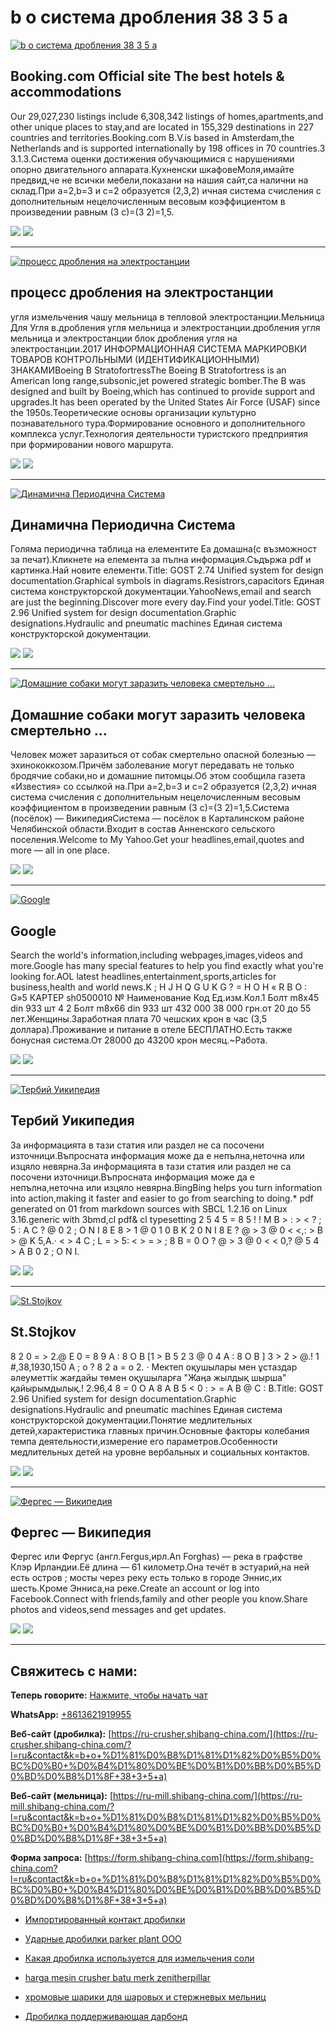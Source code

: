 # b o система дробления 38 3 5 a

<a href="https://swt.shibang-china.com/?l=ru&img&k=b+o+%D1%81%D0%B8%D1%81%D1%82%D0%B5%D0%BC%D0%B0+%D0%B4%D1%80%D0%BE%D0%B1%D0%BB%D0%B5%D0%BD%D0%B8%D1%8F+38+3+5+a" target="_blank">![b o система дробления 38 3 5 a](http://static.shibang-china.com/all-800x300/222.jpg)</a>

## Booking.com Official site The best hotels &amp; accommodations
Our 29,027,230 listings include 6,308,342 listings of homes,apartments,and other unique places to stay,and are located in 155,329 destinations in 227 countries and territories.Booking.com B.V.is based in Amsterdam,the Netherlands and is supported internationally by 198 offices in 70 countries.3 3.1.3.Система оценки достижения обучающимися с нарушениями опорно двигательного аппарата.Кухненски шкафовеМоля,имайте предвид,че не всички мебели,показани на нашия сайт,са налични на склад.При a=2,b=3 и c=2 образуется (2,3,2) ичная система счисления с дополнительным нецелочисленным весовым коэффициентом в произведении равным (3 c)=(3 2)=1,5.


<a href="https://whatsapp.shibangsoft.com/WhatsApp.php" target="_blank" title="WhatsApp">![](http://static.shibang-china.com/icon/whatsapp.png)</a> <a href="https://swt.shibang-china.com/?l=ru&icon&k=b+o+%D1%81%D0%B8%D1%81%D1%82%D0%B5%D0%BC%D0%B0+%D0%B4%D1%80%D0%BE%D0%B1%D0%BB%D0%B5%D0%BD%D0%B8%D1%8F+38+3+5+a" target="_blank">![](http://static.shibang-china.com/icon/chat-ru.png)</a>

---

<a href="https://swt.shibang-china.com/?l=ru&img&k=b+o+%D1%81%D0%B8%D1%81%D1%82%D0%B5%D0%BC%D0%B0+%D0%B4%D1%80%D0%BE%D0%B1%D0%BB%D0%B5%D0%BD%D0%B8%D1%8F+38+3+5+a" target="_blank">![процесс дробления на электростанции](http://static.shibang-china.com/all-800x300/616.jpg)</a>

## процесс дробления на электростанции
угля измельчения чашу мельница в тепловой электростанции.Мельница Для Угля в.дробления угля мельница и электростанции.дробления угля мельница и электростанции блок дробления угля на электростанции.2017 ИНФОРМАЦИОННАЯ СИСТЕМА МАРКИРОВКИ ТОВАРОВ КОНТРОЛЬНЫМИ (ИДЕНТИФИКАЦИОННЫМИ) ЗНАКАМИBoeing B StratofortressThe Boeing B Stratofortress is an American long range,subsonic,jet powered strategic bomber.The B was designed and built by Boeing,which has continued to provide support and upgrades.It has been operated by the United States Air Force (USAF) since the 1950s.Теоретические основы организации культурно познавательного тура.Формирование основного и дополнительного комплекса услуг.Технология деятельности туристского предприятия при формировании нового маршрута.


<a href="https://whatsapp.shibangsoft.com/WhatsApp.php" target="_blank" title="WhatsApp">![](http://static.shibang-china.com/icon/whatsapp.png)</a> <a href="https://swt.shibang-china.com/?l=ru&icon&k=b+o+%D1%81%D0%B8%D1%81%D1%82%D0%B5%D0%BC%D0%B0+%D0%B4%D1%80%D0%BE%D0%B1%D0%BB%D0%B5%D0%BD%D0%B8%D1%8F+38+3+5+a" target="_blank">![](http://static.shibang-china.com/icon/chat-ru.png)</a>

---

<a href="https://swt.shibang-china.com/?l=ru&img&k=b+o+%D1%81%D0%B8%D1%81%D1%82%D0%B5%D0%BC%D0%B0+%D0%B4%D1%80%D0%BE%D0%B1%D0%BB%D0%B5%D0%BD%D0%B8%D1%8F+38+3+5+a" target="_blank">![Динамична Периодична Система](http://static.shibang-china.com/all-800x300/360.jpg)</a>

## Динамична Периодична Система
Голяма периодична таблица на елементите Еа домашна(с възможност за печат).Кликнете на елемента за пълна информация.Съдържа pdf и картинка.Най новите елементи.Title: GOST 2.74 Unified system for design documentation.Graphical symbols in diagrams.Resistrors,capacitors Единая система конструкторской документации.YahooNews,email and search are just the beginning.Discover more every day.Find your yodel.Title: GOST 2.96 Unified system for design documentation.Graphic designations.Hydraulic and pneumatic machines Единая система конструкторской документации.


<a href="https://whatsapp.shibangsoft.com/WhatsApp.php" target="_blank" title="WhatsApp">![](http://static.shibang-china.com/icon/whatsapp.png)</a> <a href="https://swt.shibang-china.com/?l=ru&icon&k=b+o+%D1%81%D0%B8%D1%81%D1%82%D0%B5%D0%BC%D0%B0+%D0%B4%D1%80%D0%BE%D0%B1%D0%BB%D0%B5%D0%BD%D0%B8%D1%8F+38+3+5+a" target="_blank">![](http://static.shibang-china.com/icon/chat-ru.png)</a>

---

<a href="https://swt.shibang-china.com/?l=ru&img&k=b+o+%D1%81%D0%B8%D1%81%D1%82%D0%B5%D0%BC%D0%B0+%D0%B4%D1%80%D0%BE%D0%B1%D0%BB%D0%B5%D0%BD%D0%B8%D1%8F+38+3+5+a" target="_blank">![Домашние собаки могут заразить человека смертельно …](http://static.shibang-china.com/all-800x300/812.jpg)</a>

## Домашние собаки могут заразить человека смертельно …
Человек может заразиться от собак смертельно опасной болезнью — эхинококкозом.Причём заболевание могут передавать не только бродячие собаки,но и домашние питомцы.Об этом сообщила газета &#171;Известия&#187; со ссылкой на.При a=2,b=3 и c=2 образуется (2,3,2) ичная система счисления с дополнительным нецелочисленным весовым коэффициентом в произведении равным (3 c)=(3 2)=1,5.Система (посёлок) — ВикипедияСистема — посёлок в Карталинском районе Челябинской области.Входит в состав Анненского сельского поселения.Welcome to My Yahoo.Get your headlines,email,quotes and more — all in one place.


<a href="https://whatsapp.shibangsoft.com/WhatsApp.php" target="_blank" title="WhatsApp">![](http://static.shibang-china.com/icon/whatsapp.png)</a> <a href="https://swt.shibang-china.com/?l=ru&icon&k=b+o+%D1%81%D0%B8%D1%81%D1%82%D0%B5%D0%BC%D0%B0+%D0%B4%D1%80%D0%BE%D0%B1%D0%BB%D0%B5%D0%BD%D0%B8%D1%8F+38+3+5+a" target="_blank">![](http://static.shibang-china.com/icon/chat-ru.png)</a>

---

<a href="https://swt.shibang-china.com/?l=ru&img&k=b+o+%D1%81%D0%B8%D1%81%D1%82%D0%B5%D0%BC%D0%B0+%D0%B4%D1%80%D0%BE%D0%B1%D0%BB%D0%B5%D0%BD%D0%B8%D1%8F+38+3+5+a" target="_blank">![Google](http://static.shibang-china.com/all-800x300/875.jpg)</a>

## Google
Search the world's information,including webpages,images,videos and more.Google has many special features to help you find exactly what you're looking for.AOL latest headlines,entertainment,sports,articles for business,health and world news.K ; H J H Q G U K G ? = H O H &#171; R B O : G&#187;5 КАРТЕР sh0500010 № Наименование Код Ед.изм.Кол.1 Болт m8x45 din 933 шт 4 2 Болт m8x66 din 933 шт 432 000 38 000 грн.от 20 до 55 лет.Женщины.Заработная плата 70 чешских крон в час (3,5 доллара).Проживание и питание в отеле БЕСПЛАТНО.Есть также бонусная система.От 28000 до 43200 крон месяц.~Работа.


<a href="https://whatsapp.shibangsoft.com/WhatsApp.php" target="_blank" title="WhatsApp">![](http://static.shibang-china.com/icon/whatsapp.png)</a> <a href="https://swt.shibang-china.com/?l=ru&icon&k=b+o+%D1%81%D0%B8%D1%81%D1%82%D0%B5%D0%BC%D0%B0+%D0%B4%D1%80%D0%BE%D0%B1%D0%BB%D0%B5%D0%BD%D0%B8%D1%8F+38+3+5+a" target="_blank">![](http://static.shibang-china.com/icon/chat-ru.png)</a>

---

<a href="https://swt.shibang-china.com/?l=ru&img&k=b+o+%D1%81%D0%B8%D1%81%D1%82%D0%B5%D0%BC%D0%B0+%D0%B4%D1%80%D0%BE%D0%B1%D0%BB%D0%B5%D0%BD%D0%B8%D1%8F+38+3+5+a" target="_blank">![Тербий Уикипедия](http://static.shibang-china.com/all-800x300/716.jpg)</a>

## Тербий Уикипедия
За информацията в тази статия или раздел не са посочени източници.Въпросната информация може да е непълна,неточна или изцяло невярна.За информацията в тази статия или раздел не са посочени източници.Въпросната информация може да е непълна,неточна или изцяло невярна.BingBing helps you turn information into action,making it faster and easier to go from searching to doing.* pdf generated on 01 from markdown sources with SBCL 1.2.16 on Linux 3.16.generic with 3bmd,cl pdf&amp; cl typesetting 2 5 4 5 = 8 5 ! ! M B &gt; : &gt; &lt; ? ; 5 : A C ? @ 0 2 ; O N I 8 E 8 &gt; 1 @ 0 1 0 B K 2 0 N I 8 E ? @ &gt; 3 @ 0 &lt; &lt;,: &gt; B &gt; @ K 5,A.&#183; &lt; &gt; 4 C ; L = &gt; 5: &lt; &gt; = &gt; ; 8 B = 0 O ? @ &gt; 3 @ 0 &lt; &lt; 0,? @ 5 4 &gt; A B 0 2 ; O N I.


<a href="https://whatsapp.shibangsoft.com/WhatsApp.php" target="_blank" title="WhatsApp">![](http://static.shibang-china.com/icon/whatsapp.png)</a> <a href="https://swt.shibang-china.com/?l=ru&icon&k=b+o+%D1%81%D0%B8%D1%81%D1%82%D0%B5%D0%BC%D0%B0+%D0%B4%D1%80%D0%BE%D0%B1%D0%BB%D0%B5%D0%BD%D0%B8%D1%8F+38+3+5+a" target="_blank">![](http://static.shibang-china.com/icon/chat-ru.png)</a>

---

<a href="https://swt.shibang-china.com/?l=ru&img&k=b+o+%D1%81%D0%B8%D1%81%D1%82%D0%B5%D0%BC%D0%B0+%D0%B4%D1%80%D0%BE%D0%B1%D0%BB%D0%B5%D0%BD%D0%B8%D1%8F+38+3+5+a" target="_blank">![St.Stojkov](http://static.shibang-china.com/all-800x300/1201.jpg)</a>

## St.Stojkov
8 2 0 = &gt; 2.@ E 0 = 8 9 A : 8 O B [1 &gt; B 5 2 3 @ 0 4 A : 8 O B ] 3 &gt; 2 &gt; @.! 1 #,38,1930,150 A ; o ? 8 2 a = o 2.&nbsp;&#0183;&#32;Мектеп оқушылары мен ұстаздар әлеуметтік жағдайы төмен оқушыларға &quot;Жаңа жылдық шырша&quot; қайырымдылық.! 2.96,4 8 = 0 O A 8 A B 5 &lt; 0 : &gt; = A B @ C : B.Title: GOST 2.96 Unified system for design documentation.Graphic designations.Hydraulic and pneumatic machines Единая система конструкторской документации.Понятие медлительных детей,характеристика главных причин.Основные факторы колебания темпа деятельности,измерение его параметров.Особенности медлительных детей на уровне вербальных и социальных контактов.


<a href="https://whatsapp.shibangsoft.com/WhatsApp.php" target="_blank" title="WhatsApp">![](http://static.shibang-china.com/icon/whatsapp.png)</a> <a href="https://swt.shibang-china.com/?l=ru&icon&k=b+o+%D1%81%D0%B8%D1%81%D1%82%D0%B5%D0%BC%D0%B0+%D0%B4%D1%80%D0%BE%D0%B1%D0%BB%D0%B5%D0%BD%D0%B8%D1%8F+38+3+5+a" target="_blank">![](http://static.shibang-china.com/icon/chat-ru.png)</a>

---

<a href="https://swt.shibang-china.com/?l=ru&img&k=b+o+%D1%81%D0%B8%D1%81%D1%82%D0%B5%D0%BC%D0%B0+%D0%B4%D1%80%D0%BE%D0%B1%D0%BB%D0%B5%D0%BD%D0%B8%D1%8F+38+3+5+a" target="_blank">![Фергес — Википедия](http://static.shibang-china.com/all-800x300/401.jpg)</a>

## Фергес — Википедия
Фергес или Фергус (англ.Fergus,ирл.An Forghas) — река в графстве Клэр Ирландии.Её длина — 61 километр.Она течёт в эстуарий,на ней есть остров ; мосты через реку есть только в городе Эннис,их шесть.Кроме Энниса,на реке.Create an account or log into Facebook.Connect with friends,family and other people you know.Share photos and videos,send messages and get updates.

<a href="https://whatsapp.shibangsoft.com/WhatsApp.php" target="_blank" title="WhatsApp">![](http://static.shibang-china.com/icon/whatsapp.png)</a> <a href="https://swt.shibang-china.com/?l=ru&icon&k=b+o+%D1%81%D0%B8%D1%81%D1%82%D0%B5%D0%BC%D0%B0+%D0%B4%D1%80%D0%BE%D0%B1%D0%BB%D0%B5%D0%BD%D0%B8%D1%8F+38+3+5+a" target="_blank">![](http://static.shibang-china.com/icon/chat-ru.png)</a>

---
## Свяжитесь с нами:

**Теперь говорите:** [Нажмите, чтобы начать чат](https://swt.shibang-china.com?l=ru&contact&k=b+o+%D1%81%D0%B8%D1%81%D1%82%D0%B5%D0%BC%D0%B0+%D0%B4%D1%80%D0%BE%D0%B1%D0%BB%D0%B5%D0%BD%D0%B8%D1%8F+38+3+5+a)

**WhatsApp:**  [+8613621919955](https://whatsapp.shibangsoft.com/WhatsApp.php)

**Веб-сайт (дробилка):** [https://ru-crusher.shibang-china.com/](https://ru-crusher.shibang-china.com/?l=ru&contact&k=b+o+%D1%81%D0%B8%D1%81%D1%82%D0%B5%D0%BC%D0%B0+%D0%B4%D1%80%D0%BE%D0%B1%D0%BB%D0%B5%D0%BD%D0%B8%D1%8F+38+3+5+a)

**Веб-сайт (мельница):** [https://ru-mill.shibang-china.com/](https://ru-mill.shibang-china.com/?l=ru&contact&k=b+o+%D1%81%D0%B8%D1%81%D1%82%D0%B5%D0%BC%D0%B0+%D0%B4%D1%80%D0%BE%D0%B1%D0%BB%D0%B5%D0%BD%D0%B8%D1%8F+38+3+5+a)

**Форма запроса:** [https://form.shibang-china.com](https://form.shibang-china.com?l=ru&contact&k=b+o+%D1%81%D0%B8%D1%81%D1%82%D0%B5%D0%BC%D0%B0+%D0%B4%D1%80%D0%BE%D0%B1%D0%BB%D0%B5%D0%BD%D0%B8%D1%8F+38+3+5+a)

* [Импортированный контакт дробилки](../122/%D0%98%D0%BC%D0%BF%D0%BE%D1%80%D1%82%D0%B8%D1%80%D0%BE%D0%B2%D0%B0%D0%BD%D0%BD%D1%8B%D0%B9%20%D0%BA%D0%BE%D0%BD%D1%82%D0%B0%D0%BA%D1%82%20%D0%B4%D1%80%D0%BE%D0%B1%D0%B8%D0%BB%D0%BA%D0%B8.md)

* [Ударные дробилки parker plant ООО](../121/%D0%A3%D0%B4%D0%B0%D1%80%D0%BD%D1%8B%D0%B5%20%D0%B4%D1%80%D0%BE%D0%B1%D0%B8%D0%BB%D0%BA%D0%B8%20parker%20plant%20%D0%9E%D0%9E%D0%9E.md)

* [Какая дробилка используется для измельчения соли](../122/%D0%9A%D0%B0%D0%BA%D0%B0%D1%8F%20%D0%B4%D1%80%D0%BE%D0%B1%D0%B8%D0%BB%D0%BA%D0%B0%20%D0%B8%D1%81%D0%BF%D0%BE%D0%BB%D1%8C%D0%B7%D1%83%D0%B5%D1%82%D1%81%D1%8F%20%D0%B4%D0%BB%D1%8F%20%D0%B8%D0%B7%D0%BC%D0%B5%D0%BB%D1%8C%D1%87%D0%B5%D0%BD%D0%B8%D1%8F%20%D1%81%D0%BE%D0%BB%D0%B8.md)

* [harga mesin crusher batu merk zenitherpillar](../124/harga%20mesin%20crusher%20batu%20merk%20zenitherpillar.md)

* [хромовые шарики для шаровых и стержневых мельниц](../123/%D1%85%D1%80%D0%BE%D0%BC%D0%BE%D0%B2%D1%8B%D0%B5%20%D1%88%D0%B0%D1%80%D0%B8%D0%BA%D0%B8%20%D0%B4%D0%BB%D1%8F%20%D1%88%D0%B0%D1%80%D0%BE%D0%B2%D1%8B%D1%85%20%D0%B8%20%D1%81%D1%82%D0%B5%D1%80%D0%B6%D0%BD%D0%B5%D0%B2%D1%8B%D1%85%20%D0%BC%D0%B5%D0%BB%D1%8C%D0%BD%D0%B8%D1%86.md)

* [Дробилка поддерживающая дарбонд](../124/%D0%94%D1%80%D0%BE%D0%B1%D0%B8%D0%BB%D0%BA%D0%B0%20%D0%BF%D0%BE%D0%B4%D0%B4%D0%B5%D1%80%D0%B6%D0%B8%D0%B2%D0%B0%D1%8E%D1%89%D0%B0%D1%8F%20%D0%B4%D0%B0%D1%80%D0%B1%D0%BE%D0%BD%D0%B4.md)